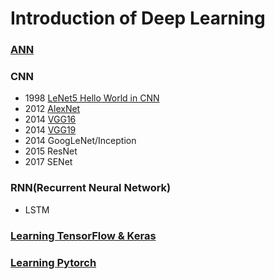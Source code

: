 # Introduction of Deep Learning  
  
### [ANN](https://github.com/DonghaoQiao/Machine-Learning/tree/master/Machine%20Learning)  
### CNN  
* 1998 [LeNet5 Hello World in CNN](https://github.com/DonghaoQiao/Machine-Learning/blob/master/Deep%20Learning/Keras_LeNet5.py)  
* 2012 [AlexNet](https://github.com/DonghaoQiao/Machine-Learning/blob/master/Deep%20Learning/Keras_AlexNet.py)  
* 2014 [VGG16](https://github.com/DonghaoQiao/Machine-Learning/blob/master/Deep%20Learning/Keras_VGG16.py)  
* 2014 [VGG19](https://github.com/DonghaoQiao/Machine-Learning/blob/master/Deep%20Learning/Keras_VGG19.py)  
* 2014 GoogLeNet/Inception  
* 2015 ResNet  
* 2017 SENet  
  
### RNN(Recurrent Neural Network)  
* LSTM  
  
  
### [Learning TensorFlow & Keras](https://www.tensorflow.org/tutorials)  
### [Learning Pytorch](https://pytorch.org/tutorials/beginner/deep_learning_60min_blitz.html)  
